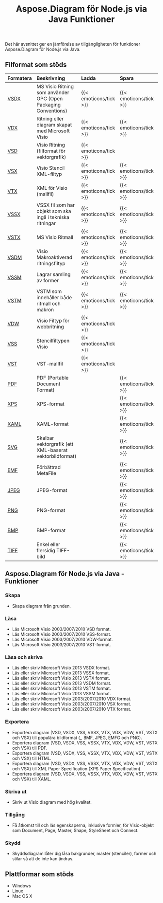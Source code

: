 ﻿---
title: Aspose.Diagram för Node.js via Java Funktioner
type: docs
weight: 10
url: /sv/java/aspose-diagram-for-node-js-via-java-features/
description: Visio Diagram Node.js via Java API feature list include read, write, export, print and access Microsoft Visio 2003, 2007, 2010, 2013, VSD, VSSM, VSTX, VSSM, VST formats.
---
Det här avsnittet ger en jämförelse av tillgängligheten för funktioner Aspose.Diagram för Node.js via Java.
## **Filformat som stöds**

|**Formatera**|**Beskrivning**|**Ladda**|**Spara**|**Anmärkningar**|
|:- |:- |:- |:- |:- |
|[VSDX](https://docs.fileformat.com/visio/vsdx/)|MS Visio Ritning som använder OPC (Open Packaging Conventions)|{{< emoticons/tick >}}|{{< emoticons/tick >}}||
|[VDX](https://docs.fileformat.com/visio/vdx/)|Ritning eller diagram skapat med Microsoft Visio|{{< emoticons/tick >}}|{{< emoticons/tick >}}||
|[VSD](https://docs.fileformat.com/visio/vsd/)|Visio Ritning (filformat för vektorgrafik)|{{< emoticons/tick >}}|||
|[VSX](https://docs.fileformat.com/visio/vsx/)|Visio Stencil XML-filtyp|{{< emoticons/tick >}}|{{< emoticons/tick >}}||
|[VTX](https://docs.fileformat.com/visio/vtx/)|XML för Visio (mallfil)|{{< emoticons/tick >}}|{{< emoticons/tick >}}||
|[VSSX](https://docs.fileformat.com/visio/vssx/)|VSSX fil som har objekt som ska ingå i tekniska ritningar|{{< emoticons/tick >}}|{{< emoticons/tick >}}||
|[VSTX](https://docs.fileformat.com/visio/vstx/)|MS Visio Ritmall|{{< emoticons/tick >}}|{{< emoticons/tick >}}||
|[VSDM](https://docs.fileformat.com/visio/vsdm/)|Visio Makroaktiverad ritningsfiltyp|{{< emoticons/tick >}}|{{< emoticons/tick >}}||
|[VSSM](https://docs.fileformat.com/visio/vssm/)|Lagrar samling av former|{{< emoticons/tick >}}|{{< emoticons/tick >}}||
|[VSTM](https://docs.fileformat.com/visio/vstm/)|VSTM som innehåller både ritmall och makron|{{< emoticons/tick >}}|{{< emoticons/tick >}}||
|[VDW](https://docs.fileformat.com/visio/vdw/)|Visio Filtyp för webbritning|{{< emoticons/tick >}}|||
|[VSS](https://docs.fileformat.com/visio/vss/)|Stencilfiltypen Visio|{{< emoticons/tick >}}|||
|[VST](https://docs.fileformat.com/visio/vst/)|VST-mallfil|{{< emoticons/tick >}}|||
|[PDF](https://docs.fileformat.com/pdf/)|PDF (Portable Document Format)||{{< emoticons/tick >}}||
|[XPS](https://docs.fileformat.com/page-description-language/xps/)|XPS-format||{{< emoticons/tick >}}||
|[XAML](https://docs.fileformat.com/web/xaml/)|XAML-format||{{< emoticons/tick >}}||
|[SVG](https://docs.fileformat.com/specification/page-description-language/svg/)|Skalbar vektorgrafik (ett XML-baserat vektorbildformat)||{{< emoticons/tick >}}||
|[EMF](https://docs.fileformat.com/image/emf/)|Förbättrad MetaFile||{{< emoticons/tick >}}||
|[JPEG](https://docs.fileformat.com/image/jpeg/)|JPEG-format||{{< emoticons/tick >}}||
|[PNG](https://docs.fileformat.com/image/png/)|PNG-format||{{< emoticons/tick >}}||
|[BMP](https://docs.fileformat.com/image/bmp/)|BMP-format||{{< emoticons/tick >}}||
|[TIFF](https://docs.fileformat.com/image/tiff/)|Enkel eller flersidig TIFF-bild||{{< emoticons/tick >}}||
## **Aspose.Diagram för Node.js via Java - Funktioner**
### **Skapa**
- Skapa diagram från grunden.
### **Läsa**
- Läs Microsoft Visio 2003/2007/2010 VSD format.
- Läs Microsoft Visio 2003/2007/2010 VSS-format.
- Läs Microsoft Visio 2003/2007/2010 VDW-format.
- Läs Microsoft Visio 2003/2007/2010 VST-format.
### **Läsa och skriva**
- Läs eller skriv Microsoft Visio 2013 VSDX format.
- Läs eller skriv Microsoft Visio 2013 VSSX format.
- Läs eller skriv Microsoft Visio 2013 VSTX format.
- Läs eller skriv Microsoft Visio 2013 VSDM format.
- Läs eller skriv Microsoft Visio 2013 VSTM format.
- Läs eller skriv Microsoft Visio 2013 VSSM format.
- Läs eller skriv Microsoft Visio 2003/2007/2010 VDX format.
- Läs eller skriv Microsoft Visio 2003/2007/2010 VSX format.
- Läs eller skriv Microsoft Visio 2003/2007/2010 VTX format.
### **Exportera**
- Exportera diagram (VSD, VSDX, VSS, VSSX, VTX, VDX, VDW, VST, VSTX och VSX) till populära bildformat (,, BMF, JPEG, EMFG och PNG).
- Exportera diagram (VSD, VSDX, VSS, VSSX, VTX, VDX, VDW, VST, VSTX och VSX) till PDF.
- Exportera diagram (VSD, VSDX, VSS, VSSX, VTX, VDX, VDW, VST, VSTX och VSX) till HTML.
- Exportera diagram (VSD, VSDX, VSS, VSSX, VTX, VDX, VDW, VST, VSTX och VSX) till XML Paper Specification (XPS Paper Specification).
- Exportera diagram (VSD, VSDX, VSS, VSSX, VTX, VDX, VDW, VST, VSTX och VSX) till XAML.
### **Skriva ut**
- Skriv ut Visio diagram med hög kvalitet.
### **Tillgång**
- Få åtkomst till och läs egenskaperna, inklusive formler, för Visio-objekt som Document, Page, Master, Shape, StyleSheet och Connect.
### **Skydd**
- Skyddsdiagram låter dig låsa bakgrunder, master (stenciler), former och stilar så att de inte kan ändras.
## **Plattformar som stöds**
- Windows
- Linux
- Mac OS X

